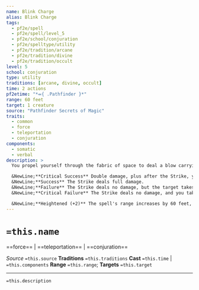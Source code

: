 ```yaml
---
name: Blink Charge
alias: Blink Charge
tags:
  - pf2e/spell
  - pf2e/spell/level_5
  - pf2e/school/conjuration
  - pf2e/spelltype/utility
  - pf2e/tradition/arcane
  - pf2e/tradition/divine
  - pf2e/tradition/occult
level: 5
school: conjuration
type: utility
traditions: [arcane, divine, occult]
time: 2 actions
pf2etime: "*⬺{ .Pathfinder }*"
range: 60 feet
target: 1 creature
source: "Pathfinder Secrets of Magic"
traits:
  - common
  - force
  - teleportation
  - conjuration
components:
  - somatic
  - verbal
description: >
  You propel yourself through the fabric of space to deal a blow carrying the momentum of your teleportation. You teleport to an empty space adjacent to a creature you can see within range, then make a Strike against the creature with a weapon you're wielding. The Strike deals damage, plus an extra 2d8 force damage, depending on the result of your Strike.

  &NewLine;**Critical Success** Double damage, plus after the Strike, you can teleport the target into an empty space up to 5 feet away from its current position. The new space must be on the ground if it started on the ground, in the air if it was flying, and so on.
  &NewLine;**Success** The Strike deals full damage.
  &NewLine;**Failure** The Strike deals no damage, but the target takes 1d8 force damage.
  &NewLine;**Critical Failure** The Strike deals no damage, and you take 1d8 force damage.

  &NewLine;**Heightened (+2)** The spell's range increases by 60 feet, and any force damage the spell deals is increased by 1d8 force.
---
```

# `=this.name`
==force== | ==teleportation== | ==conjuration==

*Source* `=this.source`
**Traditions** `=this.traditions`
**Cast** `=this.time` | `=this.components`
**Range** `=this.range`; **Targets** `=this.target`

***
`=this.description`